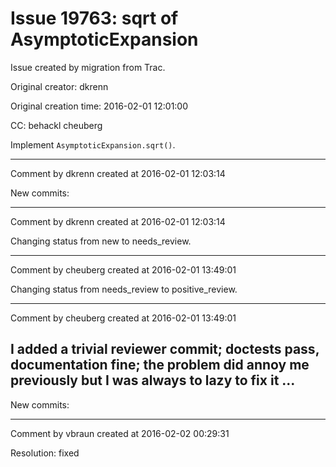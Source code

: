 # Issue 19763: sqrt of AsymptoticExpansion

Issue created by migration from Trac.

Original creator: dkrenn

Original creation time: 2016-02-01 12:01:00

CC:  behackl cheuberg

Implement `AsymptoticExpansion.sqrt()`.


---

Comment by dkrenn created at 2016-02-01 12:03:14

New commits:


---

Comment by dkrenn created at 2016-02-01 12:03:14

Changing status from new to needs_review.


---

Comment by cheuberg created at 2016-02-01 13:49:01

Changing status from needs_review to positive_review.


---

Comment by cheuberg created at 2016-02-01 13:49:01

I added a trivial reviewer commit; doctests pass, documentation fine; the problem did annoy me previously but I was always to lazy to fix it ...
----
New commits:


---

Comment by vbraun created at 2016-02-02 00:29:31

Resolution: fixed
